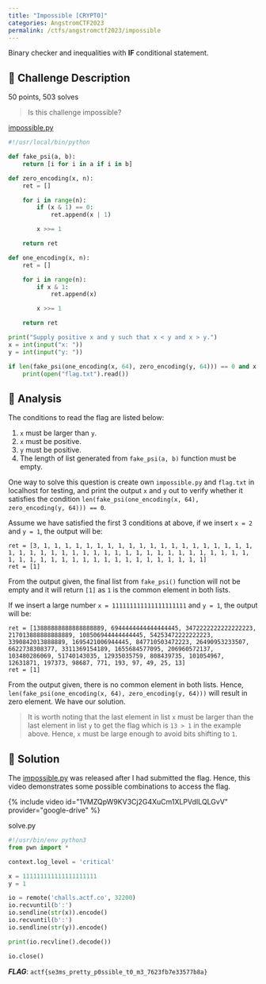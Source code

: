 ```yaml
---
title: "Impossible [CRYPTO]"
categories: AngstromCTF2023
permalink: /ctfs/angstromctf2023/impossible
---
```

Binary checker and inequalities with **IF** conditional statement.

## 📁 Challenge Description
50 points, 503 solves

>Is this challenge impossible?

[impossible.py](https://files.actf.co/fbb3d3649ac3408c393acd75d08d59c1c52ce87715845251ee34fa212b3dd991/impossible.py)

```python
#!/usr/local/bin/python

def fake_psi(a, b):
    return [i for i in a if i in b]

def zero_encoding(x, n):
    ret = []

    for i in range(n):
        if (x & 1) == 0:
            ret.append(x | 1)

        x >>= 1

    return ret

def one_encoding(x, n):
    ret = []

    for i in range(n):
        if x & 1:
            ret.append(x)

        x >>= 1

    return ret

print("Supply positive x and y such that x < y and x > y.")
x = int(input("x: "))
y = int(input("y: "))

if len(fake_psi(one_encoding(x, 64), zero_encoding(y, 64))) == 0 and x > y and x > 0 and y > 0:
    print(open("flag.txt").read())
```
## 👀 Analysis
The conditions to read the flag are listed below:

1. `x` must be larger than `y`.
2. `x` must be positive.
3. `y` must be positive.
4. The length of list generated from `fake_psi(a, b)` function must be empty.

One way to solve this question is create own `impossible.py` and `flag.txt` in localhost for testing, and print the output `x` and `y` out to verify whether it satisfies the condition `len(fake_psi(one_encoding(x, 64), zero_encoding(y, 64))) == 0`.

Assume we have satisfied the first 3 conditions at above, if we insert `x = 2` and `y = 1`, the output will be:

```
ret = [3, 1, 1, 1, 1, 1, 1, 1, 1, 1, 1, 1, 1, 1, 1, 1, 1, 1, 1, 1, 1, 1, 1, 1, 1, 1, 1, 1, 1, 1, 1, 1, 1, 1, 1, 1, 1, 1, 1, 1, 1, 1, 1, 1, 1, 1, 1, 1, 1, 1, 1, 1, 1, 1, 1, 1, 1, 1, 1, 1, 1, 1, 1]
ret = [1]
```
From the output given, the final list from `fake_psi()` function will not be empty and it will return `[1]` as `1` is the common element in both lists.

If we insert a large number `x = 111111111111111111111` and `y = 1`, the output will be:

```
ret = [13888888888888888889, 6944444444444444445, 3472222222222222223, 217013888888888889, 108506944444444445, 54253472222222223, 3390842013888889, 1695421006944445, 847710503472223, 26490953233507, 6622738308377, 3311369154189, 1655684577095, 206960572137, 103480286069, 51740143035, 12935035759, 808439735, 101054967, 12631871, 197373, 98687, 771, 193, 97, 49, 25, 13]
ret = [1]
```
From the output given, there is no common element in both lists. Hence, `len(fake_psi(one_encoding(x, 64), zero_encoding(y, 64)))` will result in zero element. We have our solution.

>It is worth noting that the last element in list `x` must be larger than the last element in list `y` to get the flag which is `13 > 1` in the example above. Hence, `x` must be large enough to avoid bits shifting to `1`.

## 🚩 Solution

The [impossible.py](https://files.actf.co/fbb3d3649ac3408c393acd75d08d59c1c52ce87715845251ee34fa212b3dd991/impossible.py) was released after I had submitted the flag. Hence, this video demonstrates some possible combinations to access the flag.

{% include video id="1VMZQpW9KV3Cj2G4XuCm1XLPVdILQLGvV" provider="google-drive" %}

solve.py
```python
#!/usr/bin/env python3
from pwn import *

context.log_level = 'critical'

x = 111111111111111111111
y = 1

io = remote('challs.actf.co', 32200)
io.recvuntil(b':')
io.sendline(str(x)).encode()
io.recvuntil(b':')
io.sendline(str(y)).encode()

print(io.recvline().decode())

io.close()
```

***FLAG***: `actf{se3ms_pretty_p0ssible_t0_m3_7623fb7e33577b8a}`
